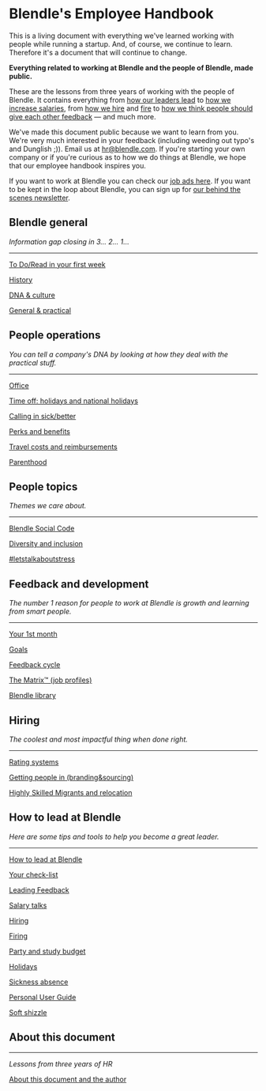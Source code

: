 # Blendle's Employee Handbook

This is a living document with everything we've learned working with people while running a startup. And, of course, we continue to learn. Therefore it's a document that will continue to change. 

**Everything related to working at Blendle and the people of Blendle, made public.**

These are the lessons from three years of working with the people of Blendle. It contains everything from [how our leaders lead](https://www.notion.so/ecfb7e647136468a9a0a32f1771a8f52?pvs=21) to [how we increase salaries](https://www.notion.so/Salary-Review-e11b6161c6d34f5c9568bb3e83ed96b6?pvs=21), from [how we hire](https://www.notion.so/Hiring-451bbcfe8d9b49438c0633326bb7af0a?pvs=21) and [fire](https://www.notion.so/Firing-5567687a2000496b8412e53cd58eed9d?pvs=21) to [how we think people should give each other feedback](https://www.notion.so/Our-Feedback-Process-eb64f1de796b4350aeab3bc068e3801f?pvs=21) — and much more.

We've made this document public because we want to learn from you. We're very much interested in your feedback (including weeding out typo's and Dunglish ;)). Email us at hr@blendle.com. If you're starting your own company or if you're curious as to how we do things at Blendle, we hope that our employee handbook inspires you.

If you want to work at Blendle you can check our [job ads here](https://blendle.homerun.co/). If you want to be kept in the loop about Blendle, you can sign up for [our behind the scenes newsletter](https://blendle.homerun.co/yes-keep-me-posted/tr/apply?token=8092d4128c306003d97dd3821bad06f2).

## Blendle general

*Information gap closing in 3... 2... 1...*

---

[To Do/Read in your first week](https://www.notion.so/To-Do-Read-in-your-first-week-f0279ca808514905bcce4514a4905d90?pvs=21)

[History](https://www.notion.so/History-1bdf308cf4f84b9484af3ece21930110?pvs=21)

[DNA & culture](https://www.notion.so/DNA-culture-2e6d462451ee4100a0854fe4307b99aa?pvs=21)

[General & practical ](https://www.notion.so/General-practical-3325144f20664d3abe9d4833e4945912?pvs=21)

## People operations

*You can tell a company's DNA by looking at how they deal with the practical stuff.*  

---

[Office](https://www.notion.so/Office-0b5b64a03c364593a882d13da1dfabd4?pvs=21)

[Time off: holidays and national holidays](https://www.notion.so/Time-off-holidays-and-national-holidays-c1f431c5c2ed480ab0033af305fdd8d3?pvs=21)

[Calling in sick/better](https://www.notion.so/Calling-in-sick-better-c6b70d9d8e06471ba47956207695c87a?pvs=21)

[Perks and benefits](https://www.notion.so/Perks-and-benefits-3fb6161582664c16a0158987df22193e?pvs=21)

[Travel costs and reimbursements](https://www.notion.so/Travel-costs-and-reimbursements-bfc7ca27d17e40098ce3c9e0dd5b9bfd?pvs=21)

[Parenthood](https://www.notion.so/Parenthood-56be2079cf8847e8a8c3f99f1f3fc4b9?pvs=21)

## People topics

*Themes we care about.*

---

[Blendle Social Code](https://www.notion.so/Blendle-Social-Code-e538c73c60e7411dbea97a2a270df966?pvs=21)

[Diversity and inclusion](https://www.notion.so/Diversity-and-inclusion-d2d10e83dcb3488d9215f4a916f11e56?pvs=21)

[#letstalkaboutstress](https://www.notion.so/letstalkaboutstress-7dbe4c2848034138a664973e2d8e174f?pvs=21)

## Feedback and development

*The number 1 reason for people to work at Blendle is growth and learning from smart people.*

---

[Your 1st month ](https://www.notion.so/Your-1st-month-518a12cbb08448629e4153708a77f470?pvs=21)

[Goals](https://www.notion.so/Goals-23fc8c02b39647cc95b4400c9caae4cc?pvs=21)

[Feedback cycle](https://www.notion.so/Feedback-cycle-9fb44c57c6cd4dd7befc1e0f93e36193?pvs=21)

[The Matrix™ (job profiles)](https://www.notion.so/The-Matrix-job-profiles-caa2ffbcb7bd4e30907ebd981f992d3d?pvs=21)

[Blendle library](https://www.notion.so/Blendle-library-4b3f5b985aac4783b14d3af8d745e771?pvs=21)

## **Hiring**

*The coolest and most impactful thing when done right.*

---

[Rating systems](https://www.notion.so/Rating-systems-e91632fa767940cd9771d1d0400e693a?pvs=21)

[Getting people in (branding&sourcing)](https://www.notion.so/Getting-people-in-branding-sourcing-17bb0c4acb0c44de8a01ee1c9c93ef1a?pvs=21)

[Highly Skilled Migrants and relocation](https://www.notion.so/Highly-Skilled-Migrants-and-relocation-6abfdf2cd7fb42f7928ae3ce2bf456ea?pvs=21)

## How to lead at Blendle

*Here are some tips and tools to help you become a great leader.*

---

[How to lead at Blendle ](https://www.notion.so/How-to-lead-at-Blendle-ef763b62ffa245f89d3236d8fd7af220?pvs=21)

[Your check-list](https://www.notion.so/Your-check-list-c50695c16fa64364b43d09276156a47a?pvs=21)

[Leading Feedback ](https://www.notion.so/Leading-Feedback-a2a3012d5a50479da0de91d69c9907d4?pvs=21)

[Salary talks](https://www.notion.so/Salary-talks-9efcbcc1275a43ffbf1d426fa964b89b?pvs=21)

[Hiring ](https://www.notion.so/Hiring-99c26e6f38904f0286747f45b43ad419?pvs=21)

[Firing](https://www.notion.so/Firing-f98ec36633d34334b51239b4c13a7e65?pvs=21)

[Party and study budget](https://www.notion.so/Party-and-study-budget-382a5a9943c94bb7878c74de3df76294?pvs=21)

[Holidays](https://www.notion.so/Holidays-9fab2385dc1d4a64bea8bd96cbd4ef0f?pvs=21)

[Sickness absence](https://www.notion.so/Sickness-absence-db069a4bef314a91813b71c8d6f8e589?pvs=21)

[Personal User Guide](https://www.notion.so/Personal-User-Guide-a28e56e510d2480a88790df175e25ed1?pvs=21)

[Soft shizzle](https://www.notion.so/Soft-shizzle-06b9a44915df44679c4fd8c7764b8b19?pvs=21)

## About this document

---

*Lessons from three years of HR*

[About this document and the author](https://www.notion.so/About-this-document-and-the-author-a6c10e474ee4400fb9c2d127283b4d15?pvs=21)
